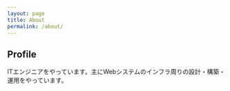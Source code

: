 ```yaml
---
layout: page
title: About
permalink: /about/
---
```


## Profile

ITエンジニアをやっています。主にWebシステムのインフラ周りの設計・構築・運用をやっています。
